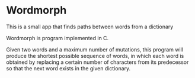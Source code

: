# Wordmorph
This is a small app that finds paths between words from a dictionary



Wordmorph is program implemented in C.

Given two words and a maximum number of mutations, this program will produce the shortest possible sequence of words, in which each word is obtained by replacing a certain number of characters from its predecessor so that the next word exists in the given dictionary.
